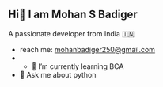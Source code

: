 ## Hi👋 I am Mohan S Badiger
 A passionate developer from India 🇮🇳

- reach me: mohanbadiger250@gmail.com
- - 🌱 I’m currently learning BCA
- 💬 Ask me about python 

<!--
**Mohan-Badiger/Mohan-Badiger** is a ✨ _special_ ✨ repository because its `README.md` (this file) appears on your GitHub profile.

Here are some ideas to get you started:

- 🔭 I’m currently working on ...
- 🌱 I’m currently learning ...
- 👯 I’m looking to collaborate on ...
- 🤔 I’m looking for help with ...
- 💬 Ask me about python
- 📫 How to reach me: ...
- 😄 Pronouns: ...
- ⚡ Fun fact: ...
-->
